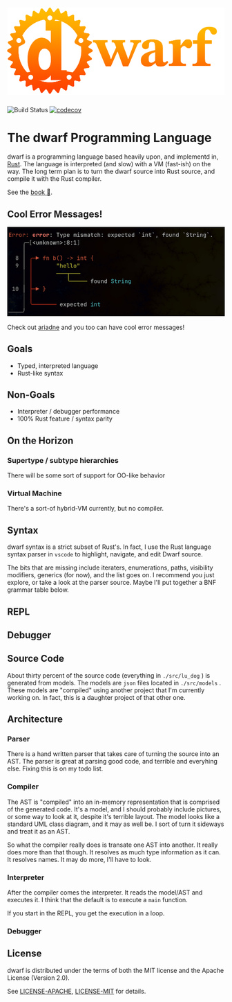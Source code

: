 <h1 align="center"><img width="555" src="doc/art/dwarf_sunburst.png" /></h1>

![Build Status](https://github.com/uberFoo/dwarf/workflows/Rust%20Test%20and%20Code%20Coverage/badge.svg)
[![codecov](https://codecov.io/gh/uberFoo/dwarf/branch/develop/graph/badge.svg?token=D2DEOU0S6E)](https://codecov.io/gh/uberFoo/dwarf)

# The dwarf Programming Language

dwarf is a programming language based heavily upon, and implementd in, [Rust](https://www.rust-lang.org).
The language is interpreted (and slow) with a VM (fast-ish) on the way.
The long term plan is to turn the dwarf source into Rust source, and compile it with the Rust compiler.

See the [book 📒](https://uberfoo.github.io/assets/docs/dwarf/introduction.html).

## Cool Error Messages!
![error](doc/art/error.png)

Check out [ariadne](https://docs.rs/ariadne/latest/ariadne/) and you too can have cool error messages!

## Goals

* Typed, interpreted language
* Rust-like syntax

## Non-Goals

* Interpreter / debugger performance
* 100% Rust feature / syntax parity

## On the Horizon

### Supertype / subtype hierarchies

There will be some sort of support for OO-like behavior

### Virtual Machine

There's a sort-of hybrid-VM currently, but no compiler.

## Syntax

dwarf syntax is a strict subset of Rust's.
In fact, I use the Rust language syntax parser in `vscode` to highlight, navigate, and edit Dwarf source.

The bits that are missing include iteraters, enumerations, paths, visibility modifiers, generics (for now), and the list goes on.
I recommend you just explore, or take a look at the parser source.
Maybe I'll put together a BNF grammar table below.

## REPL

## Debugger

## Source Code

About thirty percent of the source code (everything in `./src/lu_dog` ) is generated from models.
The models are `json` files located in `./src/models` .
These models are "compiled" using another project that I'm currently working on.
In fact, this is a daughter project of that other one.

## Architecture

### Parser

There is a hand written parser that takes care of turning the source into an AST.
The parser is great at parsing good code, and terrible and everyhing else.
Fixing this is on my todo list.

### Compiler

The AST is "compiled" into an in-memory representation that is comprised of the generated code.
It's a model, and I should probably include pictures, or some way to look at it, despite it's terrible layout.
The model looks like a standard UML class diagram, and it may as well be.
I sort of turn it sideways and treat it as an AST.

So what the compiler really does is transate one AST into another.
It really does more than that though.
It resolves as much type information as it can.
It resolves names.
It may do more, I'll have to look.

### Interpreter

After the compiler comes the interpreter.
It reads the model/AST and executes it.
I think that the default is to execute a `main` function.

If you start in the REPL, you get the execution in a loop.

### Debugger

## License

dwarf is distributed under the terms of both the MIT license and the Apache License (Version 2.0).

See [LICENSE-APACHE](LICENSE-APACHE), [LICENSE-MIT](LICENSE-MIT) for details.